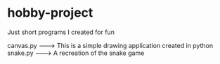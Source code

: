# hobby-project
Just short programs I created for fun

canvas.py ---> This is a simple drawing application created in python <br />
snake.py ---> A recreation of the snake game
